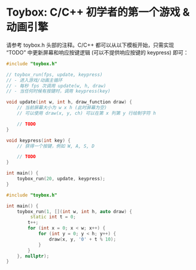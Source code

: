 # Toybox: C/C++ 初学者的第一个游戏 & 动画引擎

请参考 toybox.h 头部的注释。C/C++ 都可以从以下模板开始，只需实现 “TODO” 中更新屏幕和响应按键逻辑 (可以不提供响应按键的 keypress) 即可：

```c
#include "toybox.h"

// toybox_run(fps, update, keypress)
// - 进入游戏/动画主循环
// - 每秒 fps 次调用 update(w, h, draw)
// - 当任何时候有按键时，调用 keypress(key)

void update(int w, int h, draw_function draw) {
    // 当前屏幕大小为 w x h (此时屏幕为空)
    // 可以使用 draw(x, y, ch) 可以在第 x 列第 y 行绘制字符 h

    // TODO
}

void keypress(int key) {
    // 获得一个按键，例如 W, A, S, D

    // TODO
}

int main() {
    toybox_run(20, update, keypress);
}
```

```c++
#include "toybox.h"

int main() {
    toybox_run(1, [](int w, int h, auto draw) {
         static int t = 0;
        t++;
        for (int x = 0; x < w; x++) {
            for (int y = 0; y < h; y++) {
                draw(x, y, '0' + t % 10);
            }
        }
    }, nullptr);
}
```
